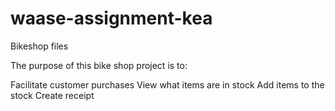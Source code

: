# waase-assignment-kea
Bikeshop files

The purpose of this bike shop project is to: 

  Facilitate customer purchases
  View what items are in stock
  Add items to the stock
  Create receipt
